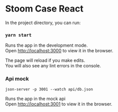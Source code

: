 # Stoom Case React

In the project directory, you can run:

### `yarn start`

Runs the app in the development mode.<br />
Open [http://localhost:3000](http://localhost:3000) to view it in the browser.

The page will reload if you make edits.<br />
You will also see any lint errors in the console.

### Api mock

```
json-server -p 3001 --watch api/db.json
```

Runs the app in the mock api<br />
Open [http://localhost:3001](http://localhost:3001) to view it in the browser.
